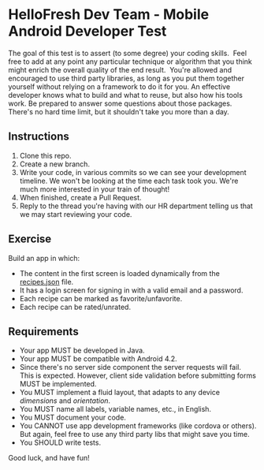 # HelloFresh Dev Team - Mobile Android Developer Test

The goal of this test is to assert (to some degree) your coding skills.
​
Feel free to add at any point any particular technique or algorithm that you think might enrich the overall quality of the end result.
​
You're allowed and encouraged to use third party libraries, as long as you put them together yourself without relying on a framework to do it for you. An effective developer knows what to build and what to reuse, but also how his tools work. Be prepared to answer some questions about those packages.
​
There's no hard time limit, but it shouldn't take you more than a day.

## Instructions

1. Clone this repo.
2. Create a new branch.
3. Write your code, in various commits so we can see your development timeline. We won't be looking at the time each task took you. We're much more interested in your train of thought!
4. When finished, create a Pull Request.
5. Reply to the thread you're having with our HR department telling us that we may start reviewing your code.

## Exercise

Build an app in which:​
* The content in the first screen is loaded dynamically from the [recipes.json](recipes.json) file.
* It has a login screen for signing in with a valid email and a password.
* Each recipe can be marked as favorite/unfavorite.
* Each recipe can be rated/unrated.

## Requirements

* Your app MUST be developed in Java.
* Your app MUST be compatible with Android 4.2.
* Since there's no server side component the server requests will fail. This is expected. However, client side validation before submitting forms MUST be implemented.
* You MUST implement a fluid layout, that adapts to any device _dimensions_ and _orientation_.
* You MUST name all labels, variable names, etc., in English.
* You MUST document your code.
* You CANNOT use app development frameworks (like cordova or others). But again, feel free to use any third party libs that might save you time.
* You SHOULD write tests.

Good luck, and have fun!
